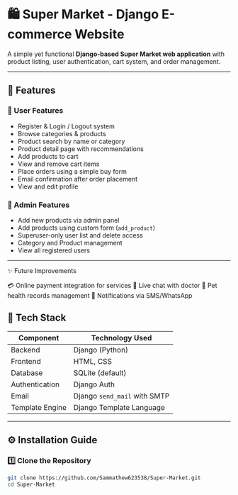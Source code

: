 # 🛍️ Super Market - Django E-commerce Website

A simple yet functional **Django-based Super Market web application** with product listing, user authentication, cart system, and order management.

---

## 🚀 Features

### 🧾 User Features
- Register & Login / Logout system  
- Browse categories & products  
- Product search by name or category  
- Product detail page with recommendations  
- Add products to cart  
- View and remove cart items  
- Place orders using a simple buy form  
- Email confirmation after order placement  
- View and edit profile  

### 👑 Admin Features
- Add new products via admin panel  
- Add products using custom form (`add_product`)  
- Superuser-only user list and delete access  
- Category and Product management  
- View all registered users  

---

✨ Future Improvements

💳 Online payment integration for services 💬 Live chat with doctor 📜 Pet health records management 📱 Notifications via SMS/WhatsApp



## 🧠 Tech Stack

| Component | Technology Used |
|------------|----------------|
| Backend | Django (Python) |
| Frontend | HTML, CSS |
| Database | SQLite (default) |
| Authentication | Django Auth |
| Email | Django `send_mail` with SMTP |
| Template Engine | Django Template Language |

---

## ⚙️ Installation Guide

### 1️⃣ Clone the Repository
```bash
git clone https://github.com/Sammathew623538/Super-Market.git
cd Super-Market

